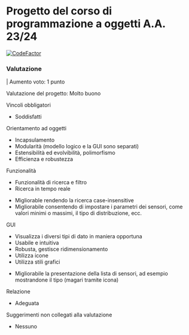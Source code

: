 # Progetto del corso di programmazione a oggetti A.A. 23/24
[![CodeFactor](https://www.codefactor.io/repository/github/tlazzarin/sensori/badge)](https://www.codefactor.io/repository/github/tlazzarin/sensori)
### Valutazione
| Aumento voto: 1 punto

Valutazione del progetto: Molto buono

Vincoli obbligatori
+ Soddisfatti

Orientamento ad oggetti
+ Incapsulamento
+ Modularità (modello logico e la GUI sono separati)
+ Estensibilità ed evolvibilità, polimorfismo
+ Efficienza e robustezza

Funzionalità
+ Funzionalità di ricerca e filtro
+ Ricerca in tempo reale
- Migliorable rendendo la ricerca case-insensitive
- Migliorabile consentendo di impostare i parametri dei sensori, come valori minimi o massimi, il tipo di distribuzione, ecc.

GUI
+ Visualizza i diversi tipi di dato in maniera opportuna
+ Usabile e intuitiva
+ Robusta, gestisce ridimensionamento
+ Utilizza icone
+ Utilizza stili grafici
- Migliorabile la presentazione della lista di sensori, ad esempio mostrandone il tipo (magari tramite icona)

Relazione
+ Adeguata

Suggerimenti non collegati alla valutazione
- Nessuno
